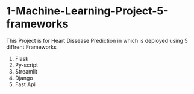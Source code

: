 # 1-Machine-Learning-Project-5-frameworks
This Project is for Heart Dissease Prediction in which is deployed using 5 diffrent Frameworks
1. Flask
2. Py-script
3. Streamlit
4. Django
5. Fast Api
